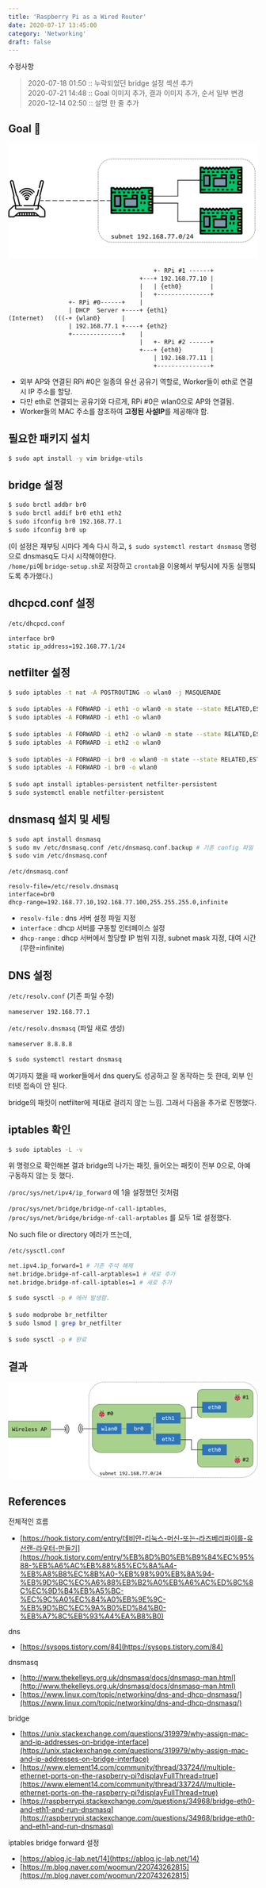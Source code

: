 ```yaml
---
title: 'Raspberry Pi as a Wired Router'
date: 2020-07-17 13:45:00
category: 'Networking'
draft: false
---
```

수정사항

> 2020-07-18 01:50 :: 누락되었던 bridge 설정 섹션 추가  
> 2020-07-21 14:48 :: Goal 이미지 추가, 결과 이미지 추가, 순서 일부 변경  
> 2020-12-14 02:50 :: 설명 한 줄 추가

## Goal 🏀

![20200717-1.png](../images/20200717-1.png)  

```
                                         +- RPi #1 ------+
                                     +---+ 192.168.77.10 |
                                     |   | {eth0}        |
                                     |   +---------------+
                 +- RPi #0------+    |
                 | DHCP  Server +----+ {eth1}
(Internet)   (((-+ {wlan0}      |
                 | 192.168.77.1 +----+ {eth2}
                 +--------------+    | 
                                     |   +- RPi #2 ------+
                                     +---+ {eth0}        |
                                         | 192.168.77.11 |
                                         +---------------+
```

- 외부 AP와 연결된 RPi #0은 일종의 유선 공유기 역할로, Worker들이 eth로 연결 시 IP 주소를 할당.
- 다만 eth로 연결되는 공유기와 다르게, RPi #0은 wlan0으로 AP와 연결됨.
- Worker들의 MAC 주소를 참조하여 **고정된 사설IP**를 제공해야 함.

## 필요한 패키지 설치

```bash
$ sudo apt install -y vim bridge-utils
```

## bridge 설정

```bash
$ sudo brctl addbr br0
$ sudo brctl addif br0 eth1 eth2
$ sudo ifconfig br0 192.168.77.1
$ sudo ifconfig br0 up
```

(이 설정은 재부팅 시마다 계속 다시 하고, `$ sudo systemctl restart dnsmasq`  명령으로 dnsmasq도 다시 시작해야한다.  
`/home/pi`에 `bridge-setup.sh`로 저장하고 `crontab`을 이용해서 부팅시에 자동 실행되도록 추가했다.)
  
## dhcpcd.conf 설정

`/etc/dhcpcd.conf`

```
interface br0
static ip_address=192.168.77.1/24
```
  
## netfilter 설정

```bash
$ sudo iptables -t nat -A POSTROUTING -o wlan0 -j MASQUERADE

$ sudo iptables -A FORWARD -i eth1 -o wlan0 -m state --state RELATED,ESTABLISHED -j ACCEPT
$ sudo iptables -A FORWARD -i eth1 -o wlan0 

$ sudo iptables -A FORWARD -i eth2 -o wlan0 -m state --state RELATED,ESTABLISHED -j ACCEPT
$ sudo iptables -A FORWARD -i eth2 -o wlan0 

$ sudo iptables -A FORWARD -i br0 -o wlan0 -m state --state RELATED,ESTABLISHED -j ACCEPT
$ sudo iptables -A FORWARD -i br0 -o wlan0 

$ sudo apt install iptables-persistent netfilter-persistent
$ sudo systemctl enable netfilter-persistent
```
  
## dnsmasq 설치 및 세팅

```bash
$ sudo apt install dnsmasq
$ sudo mv /etc/dnsmasq.conf /etc/dnsmasq.conf.backup # 기존 config 파일 백업
$ sudo vim /etc/dnsmasq.conf
```

`/etc/dnsmasq.conf`

```
resolv-file=/etc/resolv.dnsmasq
interface=br0
dhcp-range=192.168.77.10,192.168.77.100,255.255.255.0,infinite
```

- `resolv-file` : dns 서버 설정 파일 지정
- `interface` : dhcp 서버를 구동할 인터페이스 설정
- `dhcp-range` : dhcp 서버에서 할당할 IP 범위 지정, subnet mask 지정, 대여 시간(무한=infinite)
  
## DNS 설정

`/etc/resolv.conf` (기존 파일 수정)

```bash
nameserver 192.168.77.1
```

`/etc/resolv.dnsmasq` (파일 새로 생성)

```bash
nameserver 8.8.8.8
```

```bash
$ sudo systemctl restart dnsmasq
```

여기까지 했을 때 worker들에서 dns query도 성공하고 잘 동작하는 듯 한데, 외부 인터넷 접속이 안 된다.

bridge의 패킷이 netfilter에 제대로 걸리지 않는 느낌.
그래서 다음을 추가로 진행했다.
  
## iptables 확인

```bash
$ sudo iptables -L -v
```

위 명령으로 확인해본 결과 bridge의 나가는 패킷, 들어오는 패킷이 전부 0으로, 아예 구동하지 않는 듯 했다.

`/proc/sys/net/ipv4/ip_forward` 에 1을 설정했던 것처럼

`/proc/sys/net/bridge/bridge-nf-call-iptables`, `/proc/sys/net/bridge/bridge-nf-call-arptables` 를 모두 1로 설정했다.

No such file or directory 에러가 뜨는데,

`/etc/sysctl.conf`

```bash
net.ipv4.ip_forward=1 # 기존 주석 해제
net.bridge.bridge-nf-call-arptables=1 # 새로 추가
net.bridge.bridge-nf-call-iptables=1 # 새로 추가
```

```bash
$ sudo sysctl -p # 에러 발생함.

$ sudo modprobe br_netfilter
$ sudo lsmod | grep br_netfilter

$ sudo sysctl -p # 완료
```
  
## 결과

![20200717-2.png](../images/20200717-2.png)  
  

## References

전체적인 흐름

- [https://hook.tistory.com/entry/데비안-리눅스-머신-또는-라즈베리파이를-유선랜-라우터-만들기](https://hook.tistory.com/entry/%EB%8D%B0%EB%B9%84%EC%95%88-%EB%A6%AC%EB%88%85%EC%8A%A4-%EB%A8%B8%EC%8B%A0-%EB%98%90%EB%8A%94-%EB%9D%BC%EC%A6%88%EB%B2%A0%EB%A6%AC%ED%8C%8C%EC%9D%B4%EB%A5%BC-%EC%9C%A0%EC%84%A0%EB%9E%9C-%EB%9D%BC%EC%9A%B0%ED%84%B0-%EB%A7%8C%EB%93%A4%EA%B8%B0)

dns

- [https://sysops.tistory.com/84](https://sysops.tistory.com/84)

dnsmasq

- [http://www.thekelleys.org.uk/dnsmasq/docs/dnsmasq-man.html](http://www.thekelleys.org.uk/dnsmasq/docs/dnsmasq-man.html)
- [https://www.linux.com/topic/networking/dns-and-dhcp-dnsmasq/](https://www.linux.com/topic/networking/dns-and-dhcp-dnsmasq/)

bridge
- [https://unix.stackexchange.com/questions/319979/why-assign-mac-and-ip-addresses-on-bridge-interface](https://unix.stackexchange.com/questions/319979/why-assign-mac-and-ip-addresses-on-bridge-interface)
- [https://www.element14.com/community/thread/33724/l/multiple-ethernet-ports-on-the-raspberry-pi?displayFullThread=true](https://www.element14.com/community/thread/33724/l/multiple-ethernet-ports-on-the-raspberry-pi?displayFullThread=true)
- [https://raspberrypi.stackexchange.com/questions/34968/bridge-eth0-and-eth1-and-run-dnsmasq](https://raspberrypi.stackexchange.com/questions/34968/bridge-eth0-and-eth1-and-run-dnsmasq)

iptables bridge forward 설정

- [https://ablog.jc-lab.net/14](https://ablog.jc-lab.net/14)
- [https://m.blog.naver.com/woomun/220743262815](https://m.blog.naver.com/woomun/220743262815)